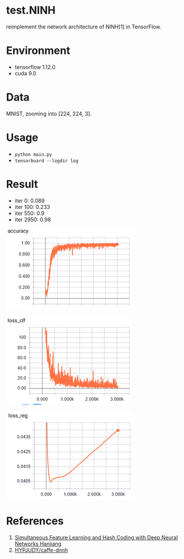 # test.NINH

reimplement the network architecture of NINH[1] in TensorFlow.

# Environment

- tensorflow 1.12.0
- cuda 9.0

# Data

MNIST, zooming into [224, 224, 3].

# Usage

- `python main.py`
- `tensorboard --logdir log`

# Result

- iter 0: 0.089
- iter 100: 0.233
- iter 550: 0.9
- iter 2950: 0.98

![accuracy](accuracy.png)

![loss_clf](loss_clf.png)

![loss_reg](loss_reg.png)

# References

1. [Simultaneous Feature Learning and Hash Coding with Deep Neural Networks Hanjiang](https://www.cv-foundation.org/openaccess/content_cvpr_2015/html/Lai_Simultaneous_Feature_Learning_2015_CVPR_paper.html)
2. [HYPJUDY/caffe-dnnh](https://github.com/HYPJUDY/caffe-dnnh)
